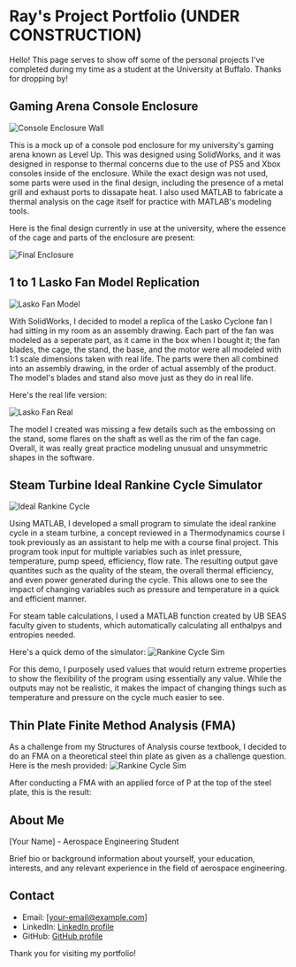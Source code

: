# Ray's Project Portfolio (UNDER CONSTRUCTION)

Hello! This page serves to show off some of the personal projects I've completed during my time as a student at the University at Buffalo. Thanks for dropping by!

## Gaming Arena Console Enclosure

![Console Enclosure Wall](/assets/img/consolepod_front_wall.PNG)

This is a mock up of a console pod enclosure for my university's gaming arena known as Level Up. This was designed using SolidWorks, and it was designed in response to thermal concerns due to the use of PS5 and Xbox consoles inside of the enclosure. While the exact design was not used, some parts were used in the final design, including the presence of a metal grill and exhaust ports to dissapate heat. I also used MATLAB to fabricate a thermal analysis on the cage itself for practice with MATLAB's modeling tools.

Here is the final design currently in use at the university, where the essence of the cage and parts of the enclosure are present:

![Final Enclosure](/assets/img/finalconsolepod.png)

## 1 to 1 Lasko Fan Model Replication

![Lasko Fan Model](assets/img/fanremovebg-transformed.png)

With SolidWorks, I decided to model a replica of the Lasko Cyclone fan I had sitting in my room as an assembly drawing. Each part of the fan was modeled as a seperate part, as it came in the box when I bought it; the fan blades, the cage, the stand, the base, and the motor were all modeled with 1:1 scale dimensions taken with real life. The parts were then all combined into an assembly drawing, in the order of actual assembly of the product. The model's blades and stand also move just as they do in real life. 

Here's the real life version:

![Lasko Fan Real](assets/img/s-l1600.jpg)

The model I created was missing a few details such as the embossing on the stand, some flares on the shaft as well as the rim of the fan cage. Overall, it was really great practice modeling unusual and unsymmetric shapes in the software.

## Steam Turbine Ideal Rankine Cycle Simulator
![Ideal Rankine Cycle](assets/img/Rankine-Cycle.png)

Using MATLAB, I developed a small program to simulate the ideal rankine cycle in a steam turbine, a concept reviewed in a Thermodynamics course I took previously as an assistant to help me with a course final project. This program took input for multiple variables such as inlet pressure, temperature, pump speed, efficiency, flow rate. The resulting output gave quantites such as the quality of the steam, the overall thermal efficiency, and even power generated during the cycle. This allows one to see the impact of changing variables such as pressure and temperature in a quick and efficient manner.

For steam table calculations, I used a MATLAB function created by UB SEAS faculty given to students, which automatically calculating all enthalpys and entropies needed. 

Here's a quick demo of the simulator:
![Rankine Cycle Sim](assets/img/MATLAB_OnsYmmTjRx.gif)

For this demo, I purposely used values that would return extreme properties to show the flexibility of the program using essentially any value. While the outputs may not be realistic, it makes the impact of changing things such as temperature and pressure on the cycle much easier to see.

## Thin Plate Finite Method Analysis (FMA)

As a challenge from my Structures of Analysis course textbook, I decided to do an FMA on a theoretical steel thin plate as given as a challenge question. Here is the mesh provided:
![Rankine Cycle Sim](assets/img/FEM_mesh.png)

After conducting a FMA with an applied force of P at the top of the steel plate, this is the result:



<!-- Repeat the pattern for more projects as needed -->

## About Me

[Your Name] - Aerospace Engineering Student

Brief bio or background information about yourself, your education, interests, and any relevant experience in the field of aerospace engineering.

## Contact

- Email: [your-email@example.com]
- LinkedIn: [LinkedIn profile](https://www.linkedin.com/in/yourprofile)
- GitHub: [GitHub profile](https://github.com/yourusername)

Thank you for visiting my portfolio!
